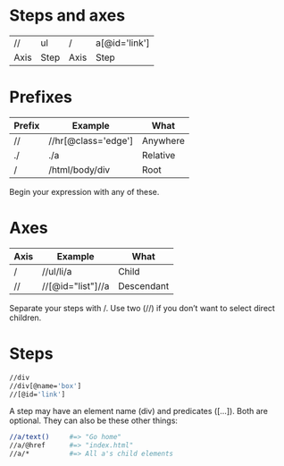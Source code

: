 # Steps and axes

|         |      |      |               |
|---------|------|------|---------------|
| //      | ul   | /    | a[@id='link'] |
| Axis    | Step | Axis | Step          |


# Prefixes

| Prefix | Example             | What     |
|--------|---------------------|----------|
| //     | //hr[@class='edge'] | Anywhere |
| ./     | ./a                 | Relative |
| /      | /html/body/div      | Root     |

Begin your expression with any of these.



# Axes

| Axis | Example           | What       |
|------|-------------------|------------|
| /    | //ul/li/a         | Child      |
| //   | //[@id="list"]//a | Descendant |

Separate your steps with /. Use two (//) if you don’t want to select direct children.


# Steps

```bash
//div
//div[@name='box']
//[@id='link']
```

A step may have an element name (div) and predicates ([...]). Both are optional. They can also be these other things:

```bash
//a/text()     #=> "Go home"
//a/@href      #=> "index.html"
//a/*          #=> All a's child elements
```
